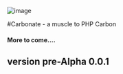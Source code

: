![image](https://travis-ci.org/omitobi/carbonate.svg?branch=master)

#Carbonate - a muscle to PHP Carbon

#### More to come....

## version pre-Alpha 0.0.1